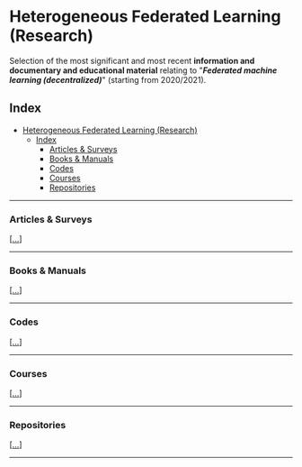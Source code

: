 # Heterogeneous Federated Learning (Research)
Selection of the most significant and most recent **information and documentary and educational material** relating to "_**Federated machine learning (decentralized)**_" (starting from 2020/2021).


 
## Index
- [Heterogeneous Federated Learning (Research)](#heterogeneous-federated-learning-research)
  - [Index](#index)
    - [Articles \& Surveys](#articles--surveys)
    - [Books \& Manuals](#books--manuals)
    - [Codes](#codes)
    - [Courses](#courses)
    - [Repositories](#repositories)

 

-------------


### Articles & Surveys   
[[...](<Articles & Surveys/Articles_info.md> "Articles & Surveys")]   

-------------

### Books & Manuals   
[[...](<Books & Manuals/Books_info.md> "Books & Manuals")]       

-------------     

### Codes   
[[...](<Codes/Codes_info.md> "Codes")]   

-------------

### Courses   
[[...](<Courses/Courses_info.md> "Courses")]  

-------------    

### Repositories         
[[...](Repositories/Repositories_info.md "Repositories")]


-------------------       

